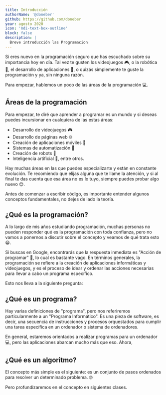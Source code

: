 ```yaml
---
title: Introducción
authorName: '@doneber'
github: https://github.com/doneber
year: agosto 2020
icon: 'mdi-text-box-outline'
block: false
description: |
  Breve introducción las Programacion
---
```


Si eres nuevo en la programación seguro que has escuchado sobre su importancia hoy en día. Tal vez te gusten los videojuegos 🎮, o la robótica 🤖, el desarrollo de aplicaciones 📱, o quizás simplemente te guste la programación y ya, sin ninguna razón.

Para empezar, hablemos un poco de las áreas de la programación 💻.

## Áreas de la programación

Para empezar, te diré que aprender a programar es un mundo y si deseas puedes incursionar en cualquiera de las estas áreas:

- Desarrollo de videojuegos 🎮
- Desarrollo de páginas web 🌐
- Creación de aplicaciones móviles 📱
- Sistemas de automatización 🤖
- Creación de robots 🤖
- Inteligencia artificial 🧠, entre otros.

Hay muchas áreas en las que puedes especializarte y están en constante evolución. Te recomiendo que elijas alguna que te llame la atención, y si al final te das cuenta que esa área no es lo tuyo, siempre puedes probar algo nuevo 😌. 

Antes de comenzar a escribir código, es importante entender algunos conceptos fundamentales, no dejes de lado la teoría.

## ¿Qué es la programación?

A lo largo de mis años estudiando programación, muchas personas no pueden responder qué es la programación con toda confianza, pero no vamos a ponernos a discutir sobre el concepto y veamos de qué trata esto 😀.

Si buscas en Google, encontrarás que la respuesta inmediata es "Acción de programar" 🤡, lo cual es bastante vago. En términos generales, la programación se refiere a la creación de aplicaciones informáticas y videojuegos, y es el proceso de idear y ordenar las acciones necesarias para llevar a cabo un programa específico.

Esto nos lleva a la siguiente pregunta:

## ¿Qué es un programa?

Hay varias definiciones de "programa", pero nos referiremos particularmente a un "Programa Informático". Es una pieza de software, es decir, una secuencia de instrucciones y procesos orquestados para cumplir una tarea específica en un ordenador o sistema de ordenadores.

En general, estaremos orientados a realizar programas para un ordenador 💻, pero las aplicaciones abarcan mucho más que eso. Ahora,

## ¿Qué es un algoritmo?

El concepto más simple es el siguiente: es un conjunto de pasos ordenados para resolver un determinado problema. 🤓

Pero profundizaremos en el concepto en siguientes clases.